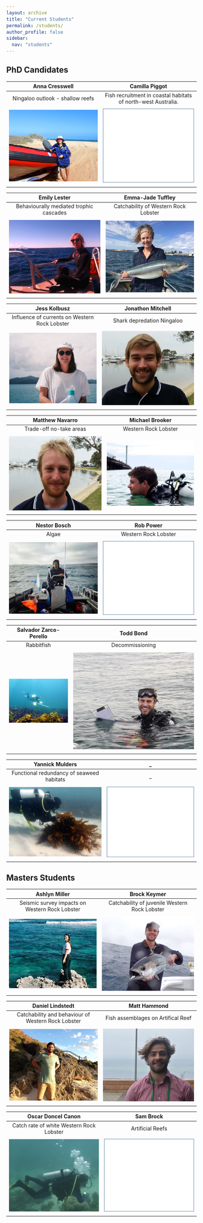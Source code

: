 ```yaml
---
layout: archive
title: "Current Students"
permalink: /students/
author_profile: false
sidebar:
  nav: "students"
---
```

## PhD Candidates

**Anna Cresswell**  |  **Camilla Piggot**
:-------------:|:-------------:
Ningaloo outlook - shallow reefs | Fish recruitment in coastal habitats of north-west Australia. 
<a href="https://brookegibbons.github.io/students/anna-cresswell/"><img src='/images/Anna_WS2.jpg' vspace="5"></a>|<a href="https://brookegibbons.github.io/students/camilla-piggot/"><img src='/images/blank.png' vspace="5"></a>

**Emily Lester**| **Emma-Jade Tuffley**
:-------------:|:-------------:
Behaviourally mediated trophic cascades | Catchability of Western Rock Lobster 
<a href="https://brookegibbons.github.io/students/emily-lester/"><img src='/images/Emily_WS.jpg' vspace="5"></a>|<a href="https://brookegibbons.github.io/students/emma-jade-tuffley/"><img src='/images/MJ_WS.jpg' vspace="5"></a>

**Jess Kolbusz** | **Jonathon Mitchell**
:-------------:|:-------------:
Influence of currents on Western Rock Lobster | Shark depredation Ningaloo 
<a href="https://brookegibbons.github.io/students/jess-kolbusz/"><img src='/images/Jess_WS.jpg' vspace="5"></a>|<a href="https://brookegibbons.github.io/students/jonathon-mitchell/"><img src='/images/Jon_WS.jpg' vspace="5"></a>

**Matthew Navarro** |  **Michael Brooker**
:-------------:|:-------------:
Trade-off no-take areas | Western Rock Lobster
<a href="https://brookegibbons.github.io/students/matthew-navarro/"><img src='/images/Matt_N_WS.jpg' vspace="5"></a> | <a href="https://brookegibbons.github.io/students/michael-brooker/"><img src='/images/Brooker_WS.jpg' vspace="5"></a>

**Nestor Bosch** | **Rob Power**
:-------------:|:-------------:
Algae | Western Rock Lobster
<a href="https://brookegibbons.github.io/students/nestor-bosch/"><img src='/images/Nestor_WS.jpg' vspace="5"></a>|<a href="https://brookegibbons.github.io/students/rob-power/"><img src='/images/blank.png' vspace="5"></a>

**Salvador Zarco-Perello** | **Todd Bond**
:-------------:|:-------------:
Rabbitfish | Decommissioning
<a href="https://brookegibbons.github.io/students/salvador-zarco-perello/"><img src='/images/Salvador_WS2.jpg' vspace="5"></a> | <a href="https://brookegibbons.github.io/students/todd-bond/"><img src='/images/Todd_WS.jpg' vspace="5"></a>

**Yannick Mulders** |_
:-------------:|:-------------:
Functional redundancy of seaweed habitats | _
<a href="https://brookegibbons.github.io/students/yannick-mulders/"><img src='/images/Yannick_WS2.jpg' vspace="5"></a> | <a href="https://brookegibbons.github.io/students/yannick-mulders/"><img src='/images/blank.png' vspace="5"></a>

## Masters Students

**Ashlyn Miller** | **Brock Keymer**
:-------------:|:-------------:
Seismic survey impacts on Western Rock Lobster | Catchability of juvenile Western Rock Lobster
<a href="https://brookegibbons.github.io/students/ashlyn-miller/"><img src='/images/Ash_WS.jpg' vspace="5"></a>|<a href="https://brookegibbons.github.io/students/brock-keymer/"><img src='/images/Brock_WS.jpg' vspace="5"></a>

**Daniel Lindstedt** | **Matt Hammond**
:-------------:|:-------------:
Catchability and behaviour of Western Rock Lobster | Fish assemblages on Artifical Reef 
<a href="https://brookegibbons.github.io/students/daniel-lindstedt/"><img src='/images/Dan_WS.jpg' vspace="5"></a>|<a href="https://brookegibbons.github.io/students/matt-hammond/"><img src='/images/Matt_WS.JPG' vspace="5"></a>

**Oscar Doncel Canon** | **Sam Brock**
:-------------:|:-------------:
Catch rate of white Western Rock Lobster | Artificial Reefs
<a href="https://brookegibbons.github.io/students/oscar-doncel-canon/"><img src='/images/Oscar_WS.jpg' vspace="5"></a>|<a href="https://brookegibbons.github.io/students/sam-brock/"><img src='/images/blank.png' vspace="5"></a>
